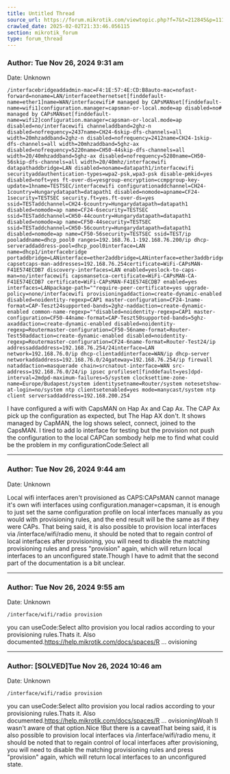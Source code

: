 ```yaml
---
title: Untitled Thread
source_url: https://forum.mikrotik.com/viewtopic.php?f=7&t=212845&p=1111272#p1111272
crawled_date: 2025-02-02T21:33:46.056115
section: mikrotik_forum
type: forum_thread
---
```


### Author: Tue Nov 26, 2024 9:31 am
Date: Unknown

```
/interfacebridgeaddadmin-mac=F4:1E:57:4E:CD:B8auto-mac=nofast-forward=noname=LAN/interfaceethernetset[finddefault-name=ether1]name=WAN/interfacewifi# managed by CAPsMANset[finddefault-name=wifi1]configuration.manager=capsman-or-local.mode=ap disabled=no# managed by CAPsMANset[finddefault-name=wifi2]configuration.manager=capsman-or-local.mode=ap disabled=no/interfacewifi channeladdband=2ghz-n disabled=nofrequency=2437name=CH24-6skip-dfs-channels=all width=20mhzaddband=2ghz-n disabled=nofrequency=2412name=CH24-1skip-dfs-channels=all width=20mhzaddband=5ghz-ax disabled=nofrequency=5220name=CH50-44skip-dfs-channels=all width=20/40mhzaddband=5ghz-ax disabled=nofrequency=5280name=CH50-56skip-dfs-channels=all width=20/40mhz/interfacewifi datapathaddbridge=LAN disabled=noname=datapath1/interfacewifi securityaddauthentication-types=wpa2-psk,wpa3-psk disable-pmkid=yes disabled=noft=yes ft-over-ds=yesgroup-encryption=ccmpgroup-key-update=1hname=TESTSEC/interfacewifi configurationaddchannel=CH24-1country=Hungarydatapath=datapath1 disabled=nomode=apname=CF24-1security=TESTSEC security.ft=yes.ft-over-ds=yes ssid=TESTaddchannel=CH24-6country=Hungarydatapath=datapath1 disabled=nomode=ap name=CF24-6security=TESTSEC ssid=TESTaddchannel=CH50-44country=Hungarydatapath=datapath1 disabled=nomode=ap name=CF50-44security=TESTSEC ssid=TESTaddchannel=CH50-56country=Hungarydatapath=datapath1 disabled=nomode=ap name=CF50-56security=TESTSEC ssid=TEST/ip pooladdname=dhcp_pool0 ranges=192.168.76.1-192.168.76.200/ip dhcp-serveraddaddress-pool=dhcp_pool0interface=LAN name=dhcp1/interfacebridge portaddbridge=LANinterface=ether2addbridge=LANinterface=ether3addbridge=LANinterface=ether5addbridge=LANinterface=ether4addbridge=LANinterface=wifi1addbridge=LANinterface=wifi2/interfacewifi capsetcaps-man-addresses=192.168.76.254certificate=WiFi-CAPsMAN-F41E574ECDB7 discovery-interfaces=LAN enabled=yeslock-to-caps-man=no/interfacewifi capsmansetca-certificate=WiFi-CAPsMAN-CA-F41E574ECDB7 certificate=WiFi-CAPsMAN-F41E574ECDB7 enabled=yes interfaces=LANpackage-path=""require-peer-certificate=yes upgrade-policy=none/interfacewifi provisioningaddaction=create-dynamic-enabled disabled=noidentity-regexp=CAP1 master-configuration=CF24-1name-format=CAP-Teszt24supported-bands=2ghz-naddaction=create-dynamic-enabled common-name-regexp=""disabled=noidentity-regexp=CAP1 master-configuration=CF50-44name-format=CAP-Teszt50supported-bands=5ghz-axaddaction=create-dynamic-enabled disabled=noidentity-regexp=Routermaster-configuration=CF50-56name-format=Router-Test50addaction=create-dynamic-enabled disabled=noidentity-regexp=Routermaster-configuration=CF24-6name-format=Router-Test24/ip addressaddaddress=192.168.76.254/24interface=LAN network=192.168.76.0/ip dhcp-clientaddinterface=WAN/ip dhcp-server networkaddaddress=192.168.76.0/24gateway=192.168.76.254/ip firewall nataddaction=masquerade chain=srcnatout-interface=WAN src-address=192.168.76.0/24/ip ipsec profileset[finddefault=yes]dpd-interval=2mdpd-maximum-failures=5/system clocksettime-zone-name=Europe/Budapest/system identitysetname=Router/system notesetshow-at-login=no/system ntp clientsetenabled=yes mode=manycast/system ntp client serversaddaddress=192.168.200.254
```

I have configured a wifi with CapsMAN on Hap Ax and Cap Ax. The CAP Ax pick up the configuration as expected, but The Hap AX don't. It shows managed by CapMAN, the log shows  select, connect, joined to the CapsMAN.  I tired to add lo interface for testing but the provision not push the configuration to the local CAPCan sombody help me to find what could be the problem in my configurationCode:Select all


---
### Author: Tue Nov 26, 2024 9:44 am
Date: Unknown

Local wifi interfaces aren't provisioned as CAPS:CAPsMAN cannot manage it's own wifi interfaces using configuration.manager=capsman, it is enough to just set the same configuration profile on local interfaces manually as you would with provisioning rules, and the end result will be the same as if they were CAPs. That being said, it is also possible to provision local interfaces via /interface/wifi/radio menu, it should be noted that to regain control of local interfaces after provisioning, you will need to disable the matching provisioning rules and press "provision" again, which will return local interfaces to an unconfigured state.Though I have to admit that the second part of the documentation is a bit unclear.


---
### Author: Tue Nov 26, 2024 9:55 am
Date: Unknown

```
/interface/wifi/radio provision
```

you can useCode:Select allto provision you local radios according to your provisioning rules.Thats it. Also documented.https://help.mikrotik.com/docs/spaces/R ... ovisioning


---
### Author: [SOLVED]Tue Nov 26, 2024 10:46 am
Date: Unknown

```
/interface/wifi/radio provision
```

you can useCode:Select allto provision you local radios according to your provisioning rules.Thats it. Also documented.https://help.mikrotik.com/docs/spaces/R ... ovisioningWoah !I wasn't aware of that option.Nice !But there is a caveatThat being said, it is also possible to provision local interfaces via /interface/wifi/radio menu, it should be noted that to regain control of local interfaces after provisioning, you will need to disable the matching provisioning rules and press "provision" again, which will return local interfaces to an unconfigured state.

